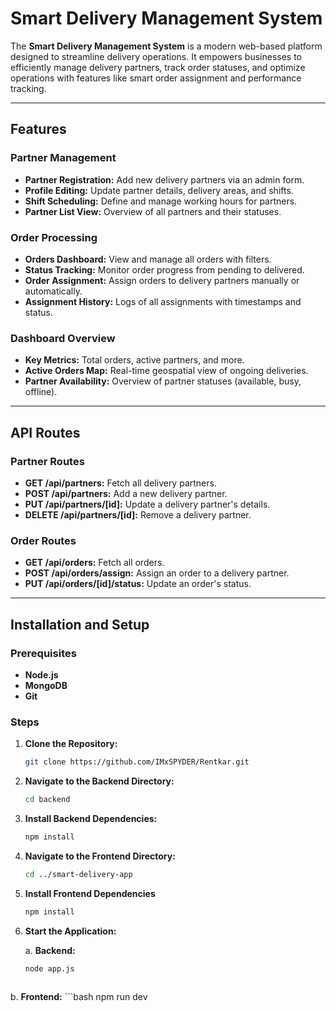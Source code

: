 # Smart Delivery Management System

The **Smart Delivery Management System** is a modern web-based platform designed to streamline delivery operations. It empowers businesses to efficiently manage delivery partners, track order statuses, and optimize operations with features like smart order assignment and performance tracking.

---

## Features

### Partner Management
- **Partner Registration:** Add new delivery partners via an admin form.
- **Profile Editing:** Update partner details, delivery areas, and shifts.
- **Shift Scheduling:** Define and manage working hours for partners.
- **Partner List View:** Overview of all partners and their statuses.

### Order Processing
- **Orders Dashboard:** View and manage all orders with filters.
- **Status Tracking:** Monitor order progress from pending to delivered.
- **Order Assignment:** Assign orders to delivery partners manually or automatically.
- **Assignment History:** Logs of all assignments with timestamps and status.

### Dashboard Overview
- **Key Metrics:** Total orders, active partners, and more.
- **Active Orders Map:** Real-time geospatial view of ongoing deliveries.
- **Partner Availability:** Overview of partner statuses (available, busy, offline).

---

## API Routes

### Partner Routes
- **GET /api/partners:** Fetch all delivery partners.
- **POST /api/partners:** Add a new delivery partner.
- **PUT /api/partners/[id]:** Update a delivery partner's details.
- **DELETE /api/partners/[id]:** Remove a delivery partner.

### Order Routes
- **GET /api/orders:** Fetch all orders.
- **POST /api/orders/assign:** Assign an order to a delivery partner.
- **PUT /api/orders/[id]/status:** Update an order's status.

---

## Installation and Setup

### Prerequisites
- **Node.js**  
- **MongoDB**  
- **Git**  

### Steps
1. **Clone the Repository:**  
   ```bash
   git clone https://github.com/IMxSPYDER/Rentkar.git

2. **Navigate to the Backend Directory:**  
   ```bash
   cd backend

3. **Install Backend Dependencies:**  
   ```bash
   npm install

4. **Navigate to the Frontend Directory:**  
   ```bash
   cd ../smart-delivery-app

5. **Install Frontend Dependencies**  
   ```bash
   npm install

6. **Start the Application:**

   a. **Backend:** 
      ```bash
      node app.js
        
b. **Frontend:**
      ```bash
      npm run dev
